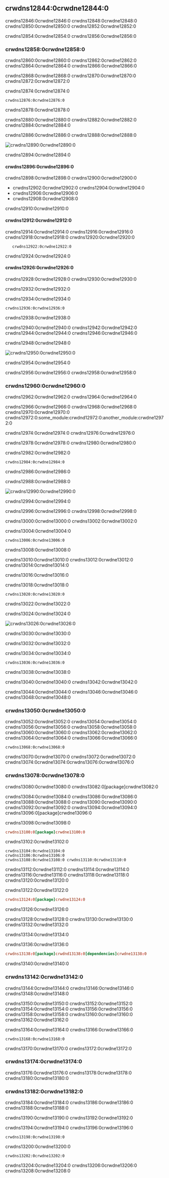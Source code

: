 ## crwdns12844:0crwdne12844:0

crwdns12846:0crwdne12846:0<!-- ignore --> crwdns12848:0crwdne12848:0 crwdns12850:0crwdne12850:0<!-- ignore --> crwdns12852:0crwdne12852:0

crwdns12854:0crwdne12854:0 crwdns12856:0crwdne12856:0

### crwdns12858:0crwdne12858:0

crwdns12860:0crwdne12860:0 crwdns12862:0crwdne12862:0 crwdns12864:0crwdne12864:0 crwdns12866:0crwdne12866:0

crwdns12868:0crwdne12868:0 crwdns12870:0crwdne12870:0 crwdns12872:0crwdne12872:0

<span class="filename">crwdns12874:0crwdne12874:0</span>

```rust,ignore
crwdns12876:0crwdne12876:0
```


<span class="caption">crwdns12878:0crwdne12878:0</span>

crwdns12880:0crwdne12880:0 crwdns12882:0crwdne12882:0 crwdns12884:0crwdne12884:0

crwdns12886:0crwdne12886:0 crwdns12888:0crwdne12888:0

<img alt="crwdns12890:0crwdne12890:0" src="crwdns12892:0crwdne12892:0" class="center" />

<span class="caption">crwdns12894:0crwdne12894:0</span>

#### crwdns12896:0crwdne12896:0

crwdns12898:0crwdne12898:0 crwdns12900:0crwdne12900:0

* crwdns12902:0crwdne12902:0 crwdns12904:0crwdne12904:0
* crwdns12906:0crwdne12906:0
* crwdns12908:0crwdne12908:0

crwdns12910:0crwdne12910:0

#### crwdns12912:0crwdne12912:0

crwdns12914:0crwdne12914:0 crwdns12916:0crwdne12916:0 crwdns12918:0crwdne12918:0 crwdns12920:0crwdne12920:0

<!-- manual-regeneration
cd listings/ch14-more-about-cargo/listing-14-01/
cargo test
copy just the doc-tests section below
-->

```text
   crwdns12922:0crwdne12922:0
```

crwdns12924:0crwdne12924:0

#### crwdns12926:0crwdne12926:0

crwdns12928:0crwdne12928:0 crwdns12930:0crwdne12930:0

crwdns12932:0crwdne12932:0

<span class="filename">crwdns12934:0crwdne12934:0</span>

```rust,ignore
crwdns12936:0crwdne12936:0
```


<span class="caption">crwdns12938:0crwdne12938:0</span>

crwdns12940:0crwdne12940:0 crwdns12942:0crwdne12942:0 crwdns12944:0crwdne12944:0 crwdns12946:0crwdne12946:0

crwdns12948:0crwdne12948:0

<img alt="crwdns12950:0crwdne12950:0" src="crwdns12952:0crwdne12952:0" class="center" />

<span class="caption">crwdns12954:0crwdne12954:0</span>

crwdns12956:0crwdne12956:0 crwdns12958:0crwdne12958:0

### crwdns12960:0crwdne12960:0

crwdns12962:0crwdne12962:0 crwdns12964:0crwdne12964:0

crwdns12966:0crwdne12966:0 crwdns12968:0crwdne12968:0 crwdns12970:0crwdne12970:0 crwdns12972:0:some_module:crwdnd12972:0:another_module:crwdne12972:0

crwdns12974:0crwdne12974:0 crwdns12976:0crwdne12976:0

crwdns12978:0crwdne12978:0 crwdns12980:0crwdne12980:0

<span class="filename">crwdns12982:0crwdne12982:0</span>

```rust,noplayground,test_harness
crwdns12984:0crwdne12984:0
```


<span class="caption">crwdns12986:0crwdne12986:0</span>

crwdns12988:0crwdne12988:0

<img alt="crwdns12990:0crwdne12990:0" src="crwdns12992:0crwdne12992:0" class="center" />

<span class="caption">crwdns12994:0crwdne12994:0</span>

crwdns12996:0crwdne12996:0 crwdns12998:0crwdne12998:0

crwdns13000:0crwdne13000:0 crwdns13002:0crwdne13002:0

<span class="filename">crwdns13004:0crwdne13004:0</span>

```rust,ignore
crwdns13006:0crwdne13006:0
```


<span class="caption">crwdns13008:0crwdne13008:0</span>

crwdns13010:0crwdne13010:0 crwdns13012:0crwdne13012:0 crwdns13014:0crwdne13014:0

crwdns13016:0crwdne13016:0

<span class="filename">crwdns13018:0crwdne13018:0</span>

```rust,ignore
crwdns13020:0crwdne13020:0
```


<span class="caption">crwdns13022:0crwdne13022:0</span>

crwdns13024:0crwdne13024:0

<img alt="crwdns13026:0crwdne13026:0" src="crwdns13028:0crwdne13028:0" class="center" />

<span class="caption">crwdns13030:0crwdne13030:0</span>

crwdns13032:0crwdne13032:0

<span class="filename">crwdns13034:0crwdne13034:0</span>

```rust,ignore
crwdns13036:0crwdne13036:0
```


<span class="caption">crwdns13038:0crwdne13038:0</span>

crwdns13040:0crwdne13040:0 crwdns13042:0crwdne13042:0

crwdns13044:0crwdne13044:0 crwdns13046:0crwdne13046:0 crwdns13048:0crwdne13048:0

### crwdns13050:0crwdne13050:0

crwdns13052:0crwdne13052:0<!-- ignore --> crwdns13054:0crwdne13054:0 crwdns13056:0crwdne13056:0<!-- ignore --> crwdns13058:0crwdne13058:0 crwdns13060:0crwdne13060:0 crwdns13062:0crwdne13062:0<!-- ignore --> crwdns13064:0crwdne13064:0 crwdns13066:0crwdne13066:0

```console
crwdns13068:0crwdne13068:0
```

crwdns13070:0crwdne13070:0 crwdns13072:0crwdne13072:0 crwdns13074:0crwdne13074:0<!-- ignore
-->crwdns13076:0crwdne13076:0

### crwdns13078:0crwdne13078:0

crwdns13080:0crwdne13080:0 crwdns13082:0[package]crwdne13082:0

crwdns13084:0crwdne13084:0 crwdns13086:0crwdne13086:0 crwdns13088:0crwdne13088:0<!-- ignore --> crwdns13090:0crwdne13090:0 crwdns13092:0crwdne13092:0 crwdns13094:0crwdne13094:0 crwdns13096:0[package]crwdne13096:0

<span class="filename">crwdns13098:0crwdne13098:0</span>

```toml
crwdns13100:0[package]crwdne13100:0
```

crwdns13102:0crwdne13102:0

<!-- manual-regeneration
cd listings/ch14-more-about-cargo/listing-14-01/
cargo publish
copy just the relevant lines below
-->

```console
crwdns13104:0crwdne13104:0
crwdns13106:0crwdne13106:0
crwdns13108:0crwdne13108:0 crwdns13110:0crwdne13110:0
```

crwdns13112:0crwdne13112:0 crwdns13114:0crwdne13114:0 crwdns13116:0crwdne13116:0 crwdns13118:0crwdne13118:0 crwdns13120:0crwdne13120:0

<span class="filename">crwdns13122:0crwdne13122:0</span>

```toml
crwdns13124:0[package]crwdne13124:0
```

crwdns13126:0crwdne13126:0

crwdns13128:0crwdne13128:0 crwdns13130:0crwdne13130:0 crwdns13132:0crwdne13132:0

crwdns13134:0crwdne13134:0

<span class="filename">crwdns13136:0crwdne13136:0</span>

```toml
crwdns13138:0[package]crwdnd13138:0[dependencies]crwdne13138:0
```

crwdns13140:0crwdne13140:0

### crwdns13142:0crwdne13142:0

crwdns13144:0crwdne13144:0 crwdns13146:0crwdne13146:0<!-- ignore --> crwdns13148:0crwdne13148:0

crwdns13150:0crwdne13150:0 crwdns13152:0crwdne13152:0 crwdns13154:0crwdne13154:0<!-- ignore --> crwdns13156:0crwdne13156:0<!-- ignore --> crwdns13158:0crwdne13158:0 crwdns13160:0crwdne13160:0 crwdns13162:0crwdne13162:0

crwdns13164:0crwdne13164:0 crwdns13166:0crwdne13166:0

<!-- manual-regeneration
go to some valid crate, publish a new version
cargo publish
copy just the relevant lines below
-->

```console
crwdns13168:0crwdne13168:0
```

crwdns13170:0crwdne13170:0 crwdns13172:0crwdne13172:0

### crwdns13174:0crwdne13174:0

crwdns13176:0crwdne13176:0 crwdns13178:0crwdne13178:0 crwdns13180:0crwdne13180:0

<!-- Old link, do not remove -->
<a id="removing-versions-from-cratesio-with-cargo-yank"></a>

### crwdns13182:0crwdne13182:0

crwdns13184:0crwdne13184:0 crwdns13186:0crwdne13186:0 crwdns13188:0crwdne13188:0

crwdns13190:0crwdne13190:0 crwdns13192:0crwdne13192:0

crwdns13194:0crwdne13194:0 crwdns13196:0crwdne13196:0

```console
crwdns13198:0crwdne13198:0
```

crwdns13200:0crwdne13200:0

```console
crwdns13202:0crwdne13202:0
```

crwdns13204:0crwdne13204:0 crwdns13206:0crwdne13206:0 crwdns13208:0crwdne13208:0
